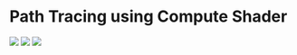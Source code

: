 <h1>Path Tracing using Compute Shader</h1>

<img src="https://github.com/ipud2/Unity-Basic-Shader/blob/master/RayPathTracing/pic/r1.png" >


<img src="https://github.com/ipud2/Unity-Basic-Shader/blob/master/RayPathTracing/pic/r2.png" >


<img src="https://github.com/ipud2/Unity-Basic-Shader/blob/master/RayPathTracing/pic/r3.png" >
